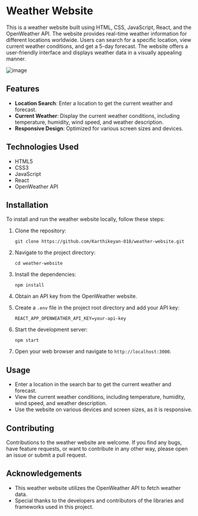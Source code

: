 # Weather Website

This is a weather website built using HTML, CSS, JavaScript, React, and the OpenWeather API. The website provides real-time weather information for different locations worldwide. Users can search for a specific location, view current weather conditions, and get a 5-day forecast. The website offers a user-friendly interface and displays weather data in a visually appealing manner.

![image](https://github.com/Karthikeyan-018/Weather-React/assets/78362595/7c4cfbab-59cd-4da0-ad5f-7940cd7ac390)


## Features

- **Location Search**: Enter a location to get the current weather and forecast.
- **Current Weather**: Display the current weather conditions, including temperature, humidity, wind speed, and weather description.
- **Responsive Design**: Optimized for various screen sizes and devices.

## Technologies Used

- HTML5
- CSS3
- JavaScript
- React
- OpenWeather API

## Installation

To install and run the weather website locally, follow these steps:

1. Clone the repository:

   ```
   git clone https://github.com/Karthikeyan-018/weather-website.git
   ```

2. Navigate to the project directory:

   ```
   cd weather-website
   ```

3. Install the dependencies:

   ```
   npm install
   ```

4. Obtain an API key from the OpenWeather website.

5. Create a `.env` file in the project root directory and add your API key:

   ```
   REACT_APP_OPENWEATHER_API_KEY=your-api-key
   ```

6. Start the development server:

   ```
   npm start
   ```

7. Open your web browser and navigate to `http://localhost:3000`.

## Usage

- Enter a location in the search bar to get the current weather and forecast.
- View the current weather conditions, including temperature, humidity, wind speed, and weather description.
- Use the website on various devices and screen sizes, as it is responsive.

## Contributing

Contributions to the weather website are welcome. If you find any bugs, have feature requests, or want to contribute in any other way, please open an issue or submit a pull request.

## Acknowledgements

- This weather website utilizes the OpenWeather API to fetch weather data.
- Special thanks to the developers and contributors of the libraries and frameworks used in this project.

